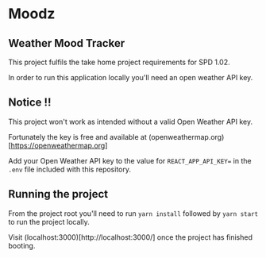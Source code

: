 # Moodz 
## Weather Mood Tracker

This project fulfils the take home project requirements for SPD 1.02. 

In order to run this application locally you'll need an open weather API key.

## Notice !!

This project won't work as intended without a valid Open Weather API key.

Fortunately the key is free and available at (openweathermap.org)[https://openweathermap.org]

Add your Open Weather API key to the value for `REACT_APP_API_KEY=`  in the `.env` file included with this repository.

## Running the project

From the project root you'll need to run `yarn install` followed by `yarn start` to run the project locally.

Visit (localhost:3000)[http://localhost:3000/] once the project has finished booting.